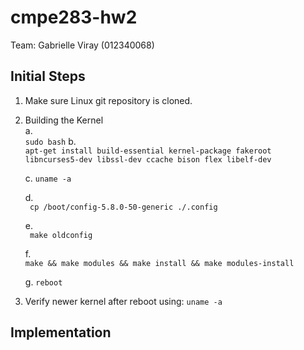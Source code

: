 # cmpe283-hw2

Team: Gabrielle Viray (012340068)

## Initial Steps
1. Make sure Linux git repository is cloned.
2. Building the Kernel<br>
    a.  
    ```sudo bash```
    b.  
    ```apt-get install build-essential kernel-package fakeroot libncurses5-dev libssl-dev ccache bison flex libelf-dev ```
    
    c. 
    ```uname -a```
    
    d.  
    ``` cp /boot/config-5.8.0-50-generic ./.config```
    
    e.  
    ``` make oldconfig```
    
    f.  
    ```make && make modules && make install && make modules-install```
    
    g. 
    ```reboot```
    
3. Verify newer kernel after reboot using: ```uname -a```
    
## Implementation
